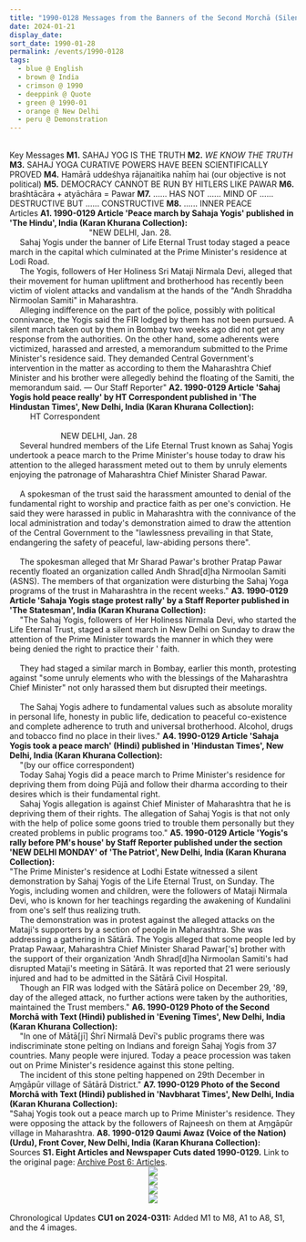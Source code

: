 ```yaml
---
title: "1990-0128 Messages from the Banners of the Second Morchā (Silent Demonstration), Up to Prime Minister's House, New Delhi, India"
date: 2024-01-21
display_date: 
sort_date: 1990-01-28
permalink: /events/1990-0128
tags:
  - blue @ English
  - brown @ India
  - crimson @ 1990
  - deeppink @ Quote
  - green @ 1990-01
  - orange @ New Delhi
  - peru @ Demonstration
---
```


<br>

<wave-list>
  <list-title color="DarkSeaGreen" width="70">Key Messages</list-title>
  <list-item color="BlanchedAlmond" width="280"><b>M1.</b> SAHAJ YOG IS THE TRUTH</list-item>
  <list-item color="Lavender" width="280"><b>M2.</b> <i>WE KNOW THE TRUTH</i></list-item>
  <list-item color="BlanchedAlmond" width="280"><b>M3.</b> SAHAJ YOGA CURATIVE POWERS HAVE BEEN SCIENTIFICALLY PROVED</list-item>
   <list-item color="Lavender" width="280"><b>M4.</b> Hamārā uddeśhya rājanaitika nahīṃ hai (our objective is not political)</list-item>  
  <list-item color="BlanchedAlmond" width="280"><b>M5.</b> DEMOCRACY CANNOT BE RUN BY HITLERS LIKE PAWAR</list-item>
  <list-item color="Lavender" width="280"><b>M6.</b> braśhtācāra + atyāchāra = Pawar</list-item>  
  <list-item color="BlanchedAlmond" width="280"><b>M7.</b> ...... HAS NOT ...... MIND OF ...... DESTRUCTIVE BUT ...... CONSTRUCTIVE</list-item>
  <list-item color="Lavender" width="280"><b>M8.</b> ...... INNER PEACE</list-item>  
</wave-list>

<br>

<wave-list>
  <list-title color="DarkSeaGreen" width="35">Articles</list-title>
  <list-item color="BlanchedAlmond" width="280"><b>A1. 1990-0129 Article 'Peace march by Sahaja Yogis' published in 'The Hindu', India (Karan Khurana Collection):</b><br> 
  &emsp; &emsp; &emsp; &emsp; &emsp; &emsp; &emsp; &emsp;"NEW DELHI, Jan. 28.<br> 
&emsp; Sahaj Yogis under the banner of Life Eternal Trust today staged a peace march in the capital which culminated at the Prime Minister's residence at Lodi Road.<br>
&emsp; The Yogis, followers of Her Holiness Sri Mataji Nirmala Devi, alleged that their movement for human upliftment and brotherhood has recently been victim of violent attacks and vandalism at the hands of the "Andh Shraddha Nirmoolan Samiti" in Maharashtra.<br>
&emsp; Alleging indifference on the part of the police, possibly with political connivance, the Yogis said the FIR lodged by them has not been pursued. A silent march taken out by them in Bombay two weeks ago did not get any response from the authorities. On the other hand, some adherents were victimized, harassed and arrested, a memorandum submitted to the Prime Minister's residence said. They demanded Central Government's intervention in the matter as according to them the Maharashtra Chief Minister and his brother were allegedly behind the floating of the Samiti, the memorandum said. — Our Staff Reporter"</list-item>
  <list-item color="Lavender" width="280"><b>A2. 1990-0129 Article 'Sahaj Yogis hold peace really' by HT Correspondent published in 'The Hindustan Times', New Delhi, India (Karan Khurana Collection):</b><br> 
&emsp; &emsp; HT Correspondent<br>
<br>
&emsp; &emsp; &emsp; &emsp; &emsp; NEW DELHI, Jan. 28<br> 
  &emsp; Several hundred members of the Life Eternal Trust known as Sahaj Yogis undertook a peace march to the Prime Minister's house today to draw his attention to the alleged harassment meted out to them by unruly elements enjoying the patronage of Maharashtra Chief Minister Sharad Pawar.<br>
<br>
  &emsp; A spokesman of the trust said the harassment amounted to denial of the fundamental right to worship and practice faith as per one's conviction. He said they were harassed in public in Maharashtra with the connivance of the local administration and today's demonstration aimed to draw the attention of the Central Government to the "lawlessness prevailing in that State, endangering the safety of peaceful, law-abiding persons there".<br>
<br>
  &emsp; The spokesman alleged that Mr Sharad Pawar's brother Pratap Pawar recently floated an organization called Andh Shrad[d]ha Nirmoolan Samiti (ASNS). The members of that organization were disturbing the Sahaj Yoga programs of the trust in Maharashtra in the recent weeks."</list-item>
  <list-item color="BlanchedAlmond" width="280"><b>A3. 1990-0129 Article 'Sahaja Yogis stage protest rally' by a Staff Reporter published in 'The Statesman', India (Karan Khurana Collection):</b><br> 
&emsp;   "The Sahaj Yogis, followers of Her Holiness Nirmala Devi, who started the Life Eternal Trust, staged a silent march in New Delhi on Sunday to draw the attention of the Prime Minister towards the manner in which they were being denied the right to practice their ' faith.<br>
 <br>
 &emsp; They had staged a similar march in Bombay, earlier this month, protesting against "some unruly elements who with the blessings of the Maharashtra Chief Minister" not only harassed them but disrupted their meetings.<br>
<br>
&emsp; The Sahaj Yogis adhere to fundamental values such as absolute morality in personal life, honesty in public life, dedication to peaceful co-existence and complete adherence to truth and universal brotherhood. Alcohol, drugs and tobacco find no place in their lives."</list-item>
  <list-item color="Lavender" width="280"><b>A4. 1990-0129 Article 'Sahaja Yogis took a peace march' (Hindi) published in 'Hindustan Times', New Delhi, India (Karan Khurana Collection):</b><br> 
&emsp;  "(by our office correspondent)<br>
&emsp; Today Sahaj Yogis did a peace march to Prime Minister's residence for depriving them from doing Pūjā and follow their dharma according to their desires which is their fundamental right.<br>
&emsp; Sahaj Yogis allegation is against Chief Minister of Maharashtra that he is depriving them of their rights. The allegation of Sahaj Yogis is that not only with the help of police some goons tried to trouble them personally but they created problems in public programs too."</list-item>
  <list-item color="BlanchedAlmond" width="280"><b>A5. 1990-0129 Article 'Yogis's rally before PM's house' by Staff Reporter published under the section 'NEW DELHI MONDAY' of 'The Patriot', New Delhi, India (Karan Khurana Collection):</b><br> 
 "The Prime Minister's residence at Lodhi Estate witnessed a silent demonstration by Sahaj Yogis of the Life Eternal Trust, on Sunday. The Yogis, including women and children, were the followers of Mataji Nirmala Devi, who is known for her teachings regarding the awakening of Kundalini from one's self thus realizing truth.<br>
&emsp; The demonstration was in protest against the alleged attacks on the Mataji's supporters by a section of people in Maharashtra. She was addressing a gathering in Sātārā. The Yogis alleged that some people led by Pratap Pawaar, Maharashtra Chief Minister Sharad Pawar['s] brother with the support of their organization 'Andh Shrad[d]ha Nirmoolan Samiti's had disrupted Mataji's meeting in Sātārā. It was reported that 21 were seriously injured and had to be admitted in the Sātārā Civil Hospital.<br>
&emsp; Though an FIR was lodged with the Sātārā police on December 29, '89, day of the alleged attack, no further actions were taken by the authorities, maintained the Trust members."</list-item>
  <list-item color="Lavender" width="280"><b>A6. 1990-0129 Photo of the Second Morchā with Text (Hindi) published in 'Evening Times', New Delhi, India (Karan Khurana Collection):</b><br> 
&emsp; "In one of Mātā[jī] Śhrī Nirmalā Devī's public programs there was indiscriminate stone pelting on Indians and foreign Sahaj Yogis from 37 countries. Many people were injured. Today a peace procession was taken out on Prime Minister's residence against this stone pelting.<br>
&emsp; The incident of this stone pelting happened on 29th December in Aṃgāpūr village of Sātārā District."</list-item>
  <list-item color="BlanchedAlmond" width="280"><b>A7. 1990-0129 Photo of the Second Morchā with Text (Hindi) published in 'Navbharat Times', New Delhi, India (Karan Khurana Collection):</b><br> 
"Sahaj Yogis took out a peace march up to Prime Minister's residence. They were opposing the attack by the followers of Rajneesh on them at Aṃgāpūr village in Maharashtra.</list-item>
  <list-item color="Lavender" width="280"><b>A8. 1990-0129 Qaumi Awaz (Voice of the Nation) (Urdu), Front Cover, New Delhi, India (Karan Khurana Collection):</b></list-item>   
</wave-list>

<br>

<wave-list>
  <list-title color="DarkSeaGreen" width="40">Sources</list-title>
  <list-item color="BlanchedAlmond" width="280"><b>S1. Eight Articles and Newspaper Cuts dated 1990-0129.</b> Link to the original page: <a href="https://seven-teams.github.io/archives/2023/0508">Archive Post 6: Articles</a>.</list-item>  
</wave-list>

<div style="text-align: center"><img src="https://pub-fafd822530b64b16aba4d8eefe69e1af.r2.dev/1990-0129_Article_'Sahaj_Yogis_hold_peace_really'_by_HT_Correspondent_published_in_'The_Hindustan_Times'_New_Delhi_India_(Karan_Khurana_Collection).jpg" /></div>

<div style="text-align: center"><img src="https://pub-fafd822530b64b16aba4d8eefe69e1af.r2.dev/1990-0129_Photo_of_the_Second_Morchaa_with_Text_(Hindi)_published_in_'Evening_Times'_New_Delhi_India_(Karan_Khurana_Collection).jpg" /></div>

<div style="text-align: center"><img src="https://pub-fafd822530b64b16aba4d8eefe69e1af.r2.dev/1990-0129_Photo_of_the_Second_Morchaa_with_Text_(Hindi)_published_in_'Navbharat_Times'_New_Delhi_India_(Karan_Khurana_Collection).jpg" /></div>

<div style="text-align: center"><img src="https://pub-fafd822530b64b16aba4d8eefe69e1af.r2.dev/1990-0129_Qaumi_Awaz_(Voice_of_the_Nation)_(Urdu)_Front_Cover_New_Delhi_India_(Karan_Khurana_Collection).jpg" /></div>

<br>

<wave-list>
  <list-title color="DarkSeaGreen" width="110">Chronological Updates</list-title>
  <list-item color="BlanchedAlmond" width="280"><b>CU1 on 2024-0311:</b> Added M1 to M8, A1 to A8, S1, and the 4 images.</list-item>
</wave-list>